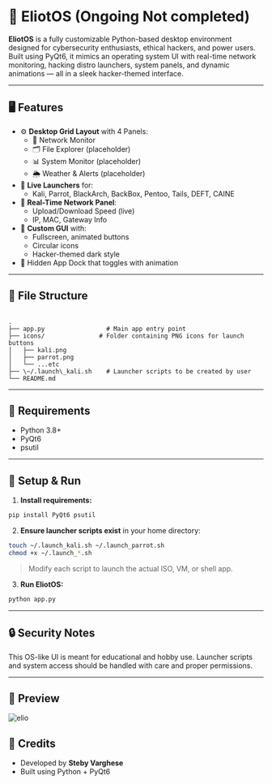 # 🧪 EliotOS (Ongoing Not completed)

**EliotOS** is a fully customizable Python-based desktop environment designed for cybersecurity enthusiasts, ethical hackers, and power users. Built using PyQt6, it mimics an operating system UI with real-time network monitoring, hacking distro launchers, system panels, and dynamic animations — all in a sleek hacker-themed interface.

---

## 🖥️ Features

- ⚙️ **Desktop Grid Layout** with 4 Panels:
  - 📡 Network Monitor
  - 🗂️ File Explorer (placeholder)
  - 📊 System Monitor (placeholder)
  - 🌦️ Weather & Alerts (placeholder)
- 🚀 **Live Launchers** for:
  - Kali, Parrot, BlackArch, BackBox, Pentoo, Tails, DEFT, CAINE
- 🧪 **Real-Time Network Panel**:
  - Upload/Download Speed (live)
  - IP, MAC, Gateway Info
- 🎨 **Custom GUI** with:
  - Fullscreen, animated buttons
  - Circular icons
  - Hacker-themed dark style
- 🧲 Hidden App Dock that toggles with animation

---

## 📂 File Structure

```

.
├── app.py                 # Main app entry point
├── icons/               # Folder containing PNG icons for launch buttons
│   ├── kali.png
│   ├── parrot.png
│   └── ...etc
├── \~/.launch\_kali.sh    # Launcher scripts to be created by user
└── README.md

````

---

## 🧰 Requirements

- Python 3.8+
- PyQt6
- psutil

---

## 🔧 Setup & Run

1. **Install requirements:**

```bash
pip install PyQt6 psutil
````

2. **Ensure launcher scripts exist** in your home directory:

```bash
touch ~/.launch_kali.sh ~/.launch_parrot.sh
chmod +x ~/.launch_*.sh
```

> Modify each script to launch the actual ISO, VM, or shell app.

3. **Run EliotOS:**

```bash
python app.py
```

---

## 🔒 Security Notes

This OS-like UI is meant for educational and hobby use. Launcher scripts and system access should be handled with care and proper permissions.

---

## 📸 Preview

![elio](https://github.com/user-attachments/assets/0ea7de85-c362-491d-a60e-8d5c40d64cbb)


## 🙌 Credits

* Developed by **Steby Varghese**
* Built using Python + PyQt6

```
